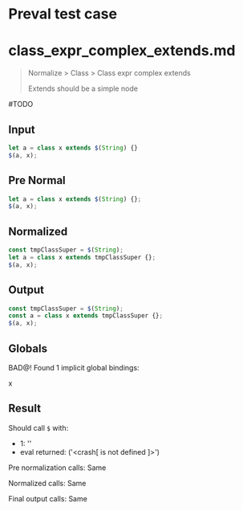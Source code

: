 # Preval test case

# class_expr_complex_extends.md

> Normalize > Class > Class expr complex extends
>
> Extends should be a simple node

#TODO

## Input

`````js filename=intro
let a = class x extends $(String) {}
$(a, x);
`````

## Pre Normal

`````js filename=intro
let a = class x extends $(String) {};
$(a, x);
`````

## Normalized

`````js filename=intro
const tmpClassSuper = $(String);
let a = class x extends tmpClassSuper {};
$(a, x);
`````

## Output

`````js filename=intro
const tmpClassSuper = $(String);
const a = class x extends tmpClassSuper {};
$(a, x);
`````

## Globals

BAD@! Found 1 implicit global bindings:

x

## Result

Should call `$` with:
 - 1: '<function>'
 - eval returned: ('<crash[ <ref> is not defined ]>')

Pre normalization calls: Same

Normalized calls: Same

Final output calls: Same
